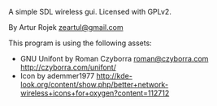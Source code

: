 A simple SDL wireless gui. Licensed with GPLv2.

By Artur Rojek <zeartul@gmail.com>

This program is using the following assets:
* GNU Unifont by Roman Czyborra <roman@czyborra.com> http://czyborra.com/unifont/
* Icon by ademmer1977 http://kde-look.org/content/show.php/better+network-wireless+icons+for+oxygen?content=112712
